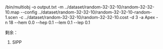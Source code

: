 /bin/multiobj -o output.txt -m ../dataset/random-32-32-10/random-32-32-10.map --config ../dataset/random-32-32-10/random-32-32-10-random-1.scen -c ../dataset/random-32-32-10/random-32-32-10.cost -d 3 -a Apex -n 18 --hem 0.0 --hep 0.1 --lem 0.1 --lep 0.1

剩余：

1. SIPP